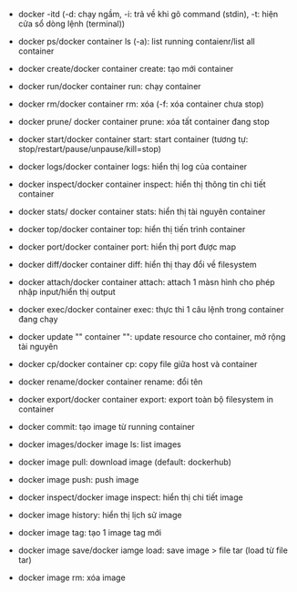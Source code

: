 - docker -itd (-d: chạy ngầm, -i: trả về khi gõ command (stdin), -t: hiện cửa sổ dòng lệnh (terminal))
- docker ps/docker container ls (-a): list running contaienr/list all container
- docker create/docker container create: tạo mới container
- docker run/docker container run: chạy container 
- docker rm/docker container rm: xóa (-f: xóa container chưa stop)
- docker prune/ docker container prune: xóa tất container đang stop
- docker start/docker container start: start container (tương tự: stop/restart/pause/unpause/kill=stop)
- docker logs/docker container logs: hiển thị log của container
- docker inspect/docker container inspect: hiển thị thông tin chi tiết container
- docker stats/ docker container stats: hiển thị tài nguyên container
- docker top/docker container top: hiển thị tiến trình container
- docker port/docker container port: hiển thị port được map
- docker diff/docker container diff: hiển thị thay đổi về filesystem
- docker attach/docker container attach: attach 1 màsn hình cho phép nhập input/hiển thị output
- docker exec/docker container exec: thực thi 1 câu lệnh trong container đang chạy
- docker update "" container "": update resource cho container, mở rộng tài nguyên
- docker cp/docker container cp: copy file giữa host và container
- docker rename/docker container rename: đổi tên
- docker export/docker container export: export toàn bộ filesystem in container
- docker commit: tạo image từ running container

- docker images/docker image ls: list images
- docker image pull: download image (default: dockerhub)
- docker image push: push image
- docker inspect/docker image inspect: hiển thị chi tiết image
- docker image history: hiển thị lịch sử image 
- docker image tag: tạo 1 image tag mới
- docker image save/docker iamge load: save image > file tar (load từ file tar)
- docker image rm: xóa image
